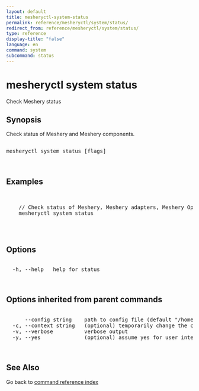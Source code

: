 ```yaml
---
layout: default
title: mesheryctl-system-status
permalink: reference/mesheryctl/system/status/
redirect_from: reference/mesheryctl/system/status/
type: reference
display-title: "false"
language: en
command: system
subcommand: status
---
```


# mesheryctl system status

Check Meshery status

## Synopsis

Check status of Meshery and Meshery components.

<pre class='codeblock-pre'>
<div class='codeblock'>
mesheryctl system status [flags]

</div>
</pre> 

## Examples

<pre class='codeblock-pre'>
<div class='codeblock'>

	// Check status of Meshery, Meshery adapters, Meshery Operator and its controllers.
	mesheryctl system status 
	

</div>
</pre> 

## Options

<pre class='codeblock-pre'>
<div class='codeblock'>
  -h, --help   help for status

</div>
</pre>

## Options inherited from parent commands

<pre class='codeblock-pre'>
<div class='codeblock'>
      --config string    path to config file (default "/home/admin-pc/.meshery/config.yaml")
  -c, --context string   (optional) temporarily change the current context.
  -v, --verbose          verbose output
  -y, --yes              (optional) assume yes for user interactive prompts.

</div>
</pre>

## See Also

Go back to [command reference index](/reference/mesheryctl/) 
